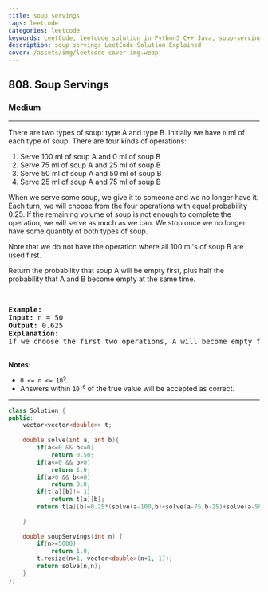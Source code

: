 ```yaml
---
title: soup servings
tags: leetcode
categories: leetcode
keywords: LeetCode, leetcode solution in Python3 C++ Java, soup-servings solution
description: soup servings LeetCode Solution Explained
cover: /assets/img/leetcode-cover-img.webp
---
```



<h2>808. Soup Servings</h2><h3>Medium</h3><hr><div><p>There are two types of soup: type A and type B. Initially we have <code>n</code> ml of each type of soup. There are four kinds of operations:</p>

<ol>
	<li>Serve 100 ml of soup A and 0 ml of soup B</li>
	<li>Serve 75 ml of soup A and 25&nbsp;ml of soup B</li>
	<li>Serve 50 ml of soup A and 50 ml of soup B</li>
	<li>Serve 25&nbsp;ml of soup A and 75&nbsp;ml of soup B</li>
</ol>

<p>When we serve some soup, we give it to someone and we no longer have it. Each turn, we will choose from the four operations with equal probability 0.25. If the remaining volume of soup is not enough to complete the operation, we will serve&nbsp;as much as we can. We stop once we no longer have some quantity of both types of soup.</p>

<p>Note that we do not have the operation where all 100 ml's of soup B are used first.</p>

<p>Return the probability that soup A will be empty first, plus half the probability that A and B become empty at the same time.</p>

<p>&nbsp;</p>

<pre><strong>Example:</strong>
<strong>Input:</strong> n = 50
<strong>Output:</strong> 0.625
<strong>Explanation:</strong> 
If we choose the first two operations, A will become empty first. For the third operation, A and B will become empty at the same time. For the fourth operation, B will become empty first. So the total probability of A becoming empty first plus half the probability that A and B become empty at the same time, is 0.25 * (1 + 1 + 0.5 + 0) = 0.625.

</pre>

<p><strong>Notes:</strong></p>

<ul>
	<li><code>0 &lt;= n &lt;= 10<sup>9</sup></code>.</li>
	<li>Answers within <code>10<sup>-6</sup></code> of the true value will be accepted as correct.</li>
</ul>
</div>

---




```cpp
class Solution {
public:
    vector<vector<double>> t;
    
    double solve(int a, int b){
        if(a<=0 && b<=0)
            return 0.50;
        if(a<=0 && b>0)
            return 1.0;
        if(a>0 && b<=0)
            return 0.0;
        if(t[a][b]!=-1)
            return t[a][b];
        return t[a][b]=0.25*(solve(a-100,b)+solve(a-75,b-25)+solve(a-50,b-50)+solve(a-25,b-75));
        
    }
    
    double soupServings(int n) {
        if(n>=5000)
            return 1.0;
        t.resize(n+1, vector<double>(n+1,-1));
        return solve(n,n);
    }
};
```
